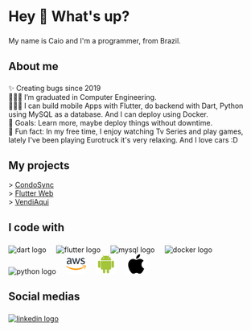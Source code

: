 <h1 align="left">Hey 👋 What's up?</h1>

###

<p align="left">My name is Caio and I'm a programmer, from Brazil.</p>

###

<h2 align="left">About me</h2>

###

<p align="left">✨ Creating bugs since 2019<br>👨🏻‍🎓 I’m graduated in Computer Engineering.<br>👨🏻‍💻 I can build mobile Apps with Flutter, do backend with Dart, Python using MySQL as a database. And I can deploy using Docker. <br>🎯 Goals: Learn more, maybe deploy things without downtime.<br>🎲 Fun fact: In my free time, I enjoy watching Tv Series and play games,  lately I've been playing Eurotruck it's very relaxing. And I love cars :D</p>

###

<h2 align="left">My projects</h2>
<p align="left"> > <a href='https://condosync.com.br/tecnologias'>CondoSync</a><br> > <a href='https://www.catequesepcj.com.br'>Flutter Web</a><br> > <a href='https://vendiaqui.wordpress.com/'>VendiAqui</a><br></p>

###

###

<h2 align="left">I code with</h2>

###

<div align="left">
  <img src="https://cdn.jsdelivr.net/gh/devicons/devicon/icons/dart/dart-original.svg" height="40" alt="dart logo"  />
  <img width="12" />
  <img src="https://cdn.jsdelivr.net/gh/devicons/devicon/icons/flutter/flutter-original.svg" height="40" alt="flutter logo"  />
  <img width="12" />
  <img src="https://cdn.jsdelivr.net/gh/devicons/devicon/icons/mysql/mysql-original.svg" height="40" alt="mysql logo"  />
  <img width="12" />
  <img src="https://cdn.jsdelivr.net/gh/devicons/devicon/icons/docker/docker-original.svg" height="40" alt="docker logo"  />
  <img width="12" />
  <img src="https://cdn.jsdelivr.net/gh/devicons/devicon/icons/python/python-original.svg" height="40" alt="python logo"  />
  <img width="12" />
  <img src="https://github.com/devicons/devicon/blob/v2.16.0/icons/amazonwebservices/amazonwebservices-original-wordmark.svg" height="40" alt="amazonwebservices logo"  />
  <img width="12" />
  <img src="https://github.com/devicons/devicon/blob/v2.16.0/icons/android/android-plain.svg" height="40" alt="android logo"  />
  <img width="12" />
  <img src="https://github.com/devicons/devicon/blob/v2.16.0/icons/apple/apple-original.svg" height="40" alt="ios logo"  />
</div>

###

<h2 align="left">Social medias</h2>

###

<div align="left">
  <a href="https://www.linkedin.com/in/caio-caetano-b5377b192/" target="_blank">
    <img src="https://raw.githubusercontent.com/maurodesouza/profile-readme-generator/master/src/assets/icons/social/linkedin/default.svg" width="52" height="40" alt="linkedin logo"  />
  </a>
</div>

###
